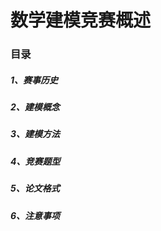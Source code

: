 # 数学建模竞赛概述

### 目录
##### 1、赛事历史     
##### 2、建模概念
##### 3、建模方法     
##### 4、竞赛题型
##### 5、论文格式     
##### 6、注意事项